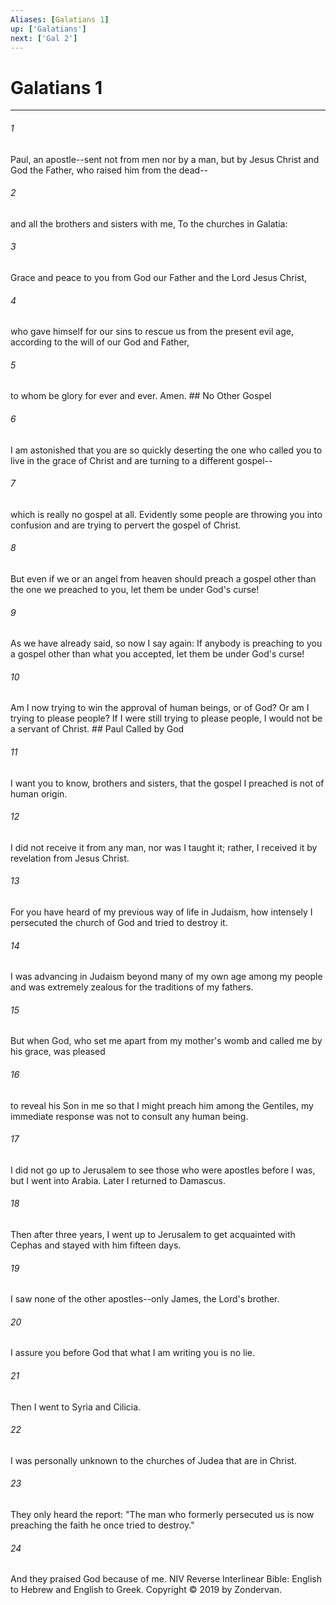 ```yaml
---
Aliases: [Galatians 1]
up: ['Galatians']
next: ['Gal 2']
---
```

# Galatians 1

***


###### 1 
Paul, an apostle--sent not from men nor by a man, but by Jesus Christ and God the Father, who raised him from the dead-- 

###### 2 
and all the brothers and sisters with me, To the churches in Galatia: 

###### 3 
Grace and peace to you from God our Father and the Lord Jesus Christ, 

###### 4 
who gave himself for our sins to rescue us from the present evil age, according to the will of our God and Father, 

###### 5 
to whom be glory for ever and ever. Amen. ## No Other Gospel 

###### 6 
I am astonished that you are so quickly deserting the one who called you to live in the grace of Christ and are turning to a different gospel-- 

###### 7 
which is really no gospel at all. Evidently some people are throwing you into confusion and are trying to pervert the gospel of Christ. 

###### 8 
But even if we or an angel from heaven should preach a gospel other than the one we preached to you, let them be under God's curse! 

###### 9 
As we have already said, so now I say again: If anybody is preaching to you a gospel other than what you accepted, let them be under God's curse! 

###### 10 
Am I now trying to win the approval of human beings, or of God? Or am I trying to please people? If I were still trying to please people, I would not be a servant of Christ. ## Paul Called by God 

###### 11 
I want you to know, brothers and sisters, that the gospel I preached is not of human origin. 

###### 12 
I did not receive it from any man, nor was I taught it; rather, I received it by revelation from Jesus Christ. 

###### 13 
For you have heard of my previous way of life in Judaism, how intensely I persecuted the church of God and tried to destroy it. 

###### 14 
I was advancing in Judaism beyond many of my own age among my people and was extremely zealous for the traditions of my fathers. 

###### 15 
But when God, who set me apart from my mother's womb and called me by his grace, was pleased 

###### 16 
to reveal his Son in me so that I might preach him among the Gentiles, my immediate response was not to consult any human being. 

###### 17 
I did not go up to Jerusalem to see those who were apostles before I was, but I went into Arabia. Later I returned to Damascus. 

###### 18 
Then after three years, I went up to Jerusalem to get acquainted with Cephas and stayed with him fifteen days. 

###### 19 
I saw none of the other apostles--only James, the Lord's brother. 

###### 20 
I assure you before God that what I am writing you is no lie. 

###### 21 
Then I went to Syria and Cilicia. 

###### 22 
I was personally unknown to the churches of Judea that are in Christ. 

###### 23 
They only heard the report: "The man who formerly persecuted us is now preaching the faith he once tried to destroy." 

###### 24 
And they praised God because of me. NIV Reverse Interlinear Bible: English to Hebrew and English to Greek. Copyright © 2019 by Zondervan.
